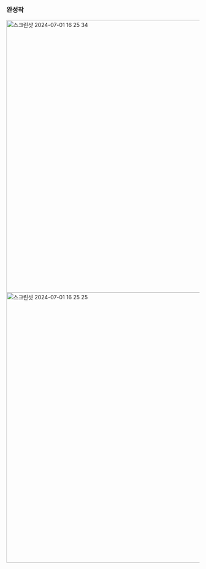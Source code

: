 ### 완성작

<img width="709" alt="스크린샷 2024-07-01 16 25 34" src="https://github.com/shk0625/MonitoringApplication/assets/102404971/087ea52d-b395-4a8d-aa7a-461a83607e6d">

<img width="704" alt="스크린샷 2024-07-01 16 25 25" src="https://github.com/shk0625/MonitoringApplication/assets/102404971/b4ce5dc4-58f8-4604-8cc1-7bac1e6e8ec8">
